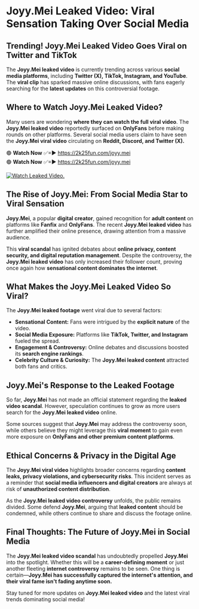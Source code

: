 # Joyy.Mei Leaked Video: Viral Sensation Taking Over Social Media

## **Trending! Joyy.Mei Leaked Video Goes Viral on Twitter and TikTok**
The **Joyy.Mei leaked video** is currently trending across various **social media platforms**, including **Twitter (X), TikTok, Instagram, and YouTube**. The **viral clip** has sparked massive online discussions, with fans eagerly searching for the **latest updates** on this controversial footage.

## **Where to Watch Joyy.Mei Leaked Video?**
Many users are wondering **where they can watch the full viral video**. The **Joyy.Mei leaked video** reportedly surfaced on **OnlyFans** before making rounds on other platforms. Several social media users claim to have seen the **Joyy.Mei viral video** circulating on **Reddit, Discord, and Twitter (X).**

🟢 **Watch Now** ✅=► https://2k25fun.com/joyy.mei  
🟢 **Watch Now** ✅=► https://2k25fun.com/joyy.mei  

[![Watch Leaked Video.](https://miro.medium.com/v2/resize:fit:828/format:webp/1*cilzJN44JGOrTw9NJCrNHA.gif "Watch Leaked Video")](https://2k25fun.com/joyy.mei)

## **The Rise of Joyy.Mei: From Social Media Star to Viral Sensation**
**Joyy.Mei**, a popular **digital creator**, gained recognition for **adult content** on platforms like **Fanfix** and **OnlyFans**. The recent **Joyy.Mei leaked video** has further amplified their online presence, drawing attention from a massive audience.

This **viral scandal** has ignited debates about **online privacy, content security, and digital reputation management**. Despite the controversy, the **Joyy.Mei leaked video** has only increased their follower count, proving once again how **sensational content dominates the internet**.

## **What Makes the Joyy.Mei Leaked Video So Viral?**
The **Joyy.Mei leaked footage** went viral due to several factors:
- **Sensational Content:** Fans were intrigued by the **explicit nature** of the video.
- **Social Media Exposure:** Platforms like **TikTok, Twitter, and Instagram** fueled the spread.
- **Engagement & Controversy:** Online debates and discussions boosted its **search engine rankings**.
- **Celebrity Culture & Curiosity:** The **Joyy.Mei leaked content** attracted both fans and critics.

## **Joyy.Mei's Response to the Leaked Footage**
So far, **Joyy.Mei** has not made an official statement regarding the **leaked video scandal**. However, speculation continues to grow as more users search for the **Joyy.Mei leaked video** online.

Some sources suggest that **Joyy.Mei** may address the controversy soon, while others believe they might leverage this **viral moment** to gain even more exposure on **OnlyFans and other premium content platforms**.

## **Ethical Concerns & Privacy in the Digital Age**
The **Joyy.Mei viral video** highlights broader concerns regarding **content leaks, privacy violations, and cybersecurity risks**. This incident serves as a reminder that **social media influencers and digital creators** are always at risk of **unauthorized content distribution**.

As the **Joyy.Mei leaked video controversy** unfolds, the public remains divided. Some defend **Joyy.Mei**, arguing that **leaked content** should be condemned, while others continue to share and discuss the footage online.

## **Final Thoughts: The Future of Joyy.Mei in Social Media**
The **Joyy.Mei leaked video scandal** has undoubtedly propelled **Joyy.Mei** into the spotlight. Whether this will be a **career-defining moment** or just another fleeting **internet controversy** remains to be seen. One thing is certain—**Joyy.Mei has successfully captured the internet's attention, and their viral fame isn't fading anytime soon.**

Stay tuned for more updates on **Joyy.Mei leaked video** and the latest viral trends dominating social media!